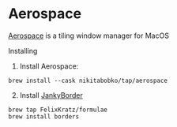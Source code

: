 # Aerospace

[Aerospace](https://github.com/nikitabobko/AeroSpace) is a tiling window manager for MacOS 

Installing

1. Install Aerospace:
```shell
brew install --cask nikitabobko/tap/aerospace
```

2. Install [JankyBorder](https://github.com/FelixKratz/JankyBorders)
```shell
brew tap FelixKratz/formulae
brew install borders
```
